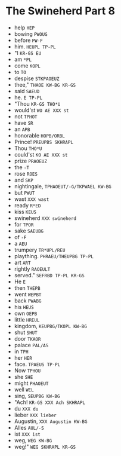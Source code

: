 # The Swineherd Part 8

* help `HEP`
* bowing `PWOUG`
* before `PW-F`
* him. `HEUPL TP-PL`
* "I `KR-GS EU`
* am `*PL`
* come `KOPL`
* to `TO`
* despise `STKPAOEUZ`
* thee," `THAOE KW-BG KR-GS`
* said `SAEUD`
* he. `E TP-PL`
* "Thou `KR-GS THO*U`
* would'st `WO AE XXX st`
* not `TPHOT`
* have `SR`
* an `APB`
* honorable `HOPB/ORBL`
* Prince! `PREUPBS SKHRAPL`
* Thou `THO*U`
* could'st `KO AE XXX st`
* prize `PRAOEUZ`
* the `-T`
* rose `ROES`
* and `SKP`
* nightingale, `TPHAOEUT/-G/TKPWAEL KW-BG`
* but `PWUT`
* wast `XXX wast`
* ready `R*ED`
* kiss `KEUS`
* swineherd `XXX swineherd`
* for `TPOR`
* sake `SAEUBG`
* of `-F`
* a `AEU`
* trumpery `TR*UPL/REU`
* plaything. `PHRAEU/THEUPBG TP-PL`
* art `ART`
* rightly `RAOEULT`
* served." `SEFRBD TP-PL KR-GS`
* He `E`
* then `THEPB`
* went `WEPBT`
* back `PWABG`
* his `HEUS`
* own `OEPB`
* little `HREUL`
* kingdom, `KEUPBG/TKOPL KW-BG`
* shut `SHUT`
* door `TKAOR`
* palace `PAL/AS`
* in `TPH`
* her `HER`
* face. `TPAEUS TP-PL`
* Now `TPHOU`
* she `SHE`
* might `PHAOEUT`
* well `WEL`
* sing, `SEUPBG KW-BG`
* "Ach! `KR-GS XXX Ach SKHRAPL`
* du `XXX du`
* lieber `XXX lieber`
* Augustin, `XXX Augustin KW-BG`
* Alles `AUL/-S`
* ist `XXX ist`
* weg, `WEG KW-BG`
* weg!" `WEG SKHRAPL KR-GS`
